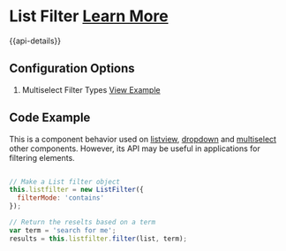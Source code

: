 
# List Filter  [Learn More](#)


{{api-details}}


## Configuration Options

1. Multiselect Filter Types [View Example]( ../components/multiselect/example-filter-types)

## Code Example

This is a component behavior used on [listview]( ../components/listview), [dropdown]( ../components/dropdown) and [multiselect]( ../components/multiselect) other components. However, its API may be useful in applications for filtering elements.

```javascript

// Make a List filter object
this.listfilter = new ListFilter({
  filterMode: 'contains'
});

// Return the reselts based on a term
var term = 'search for me';
results = this.listfilter.filter(list, term);

```
